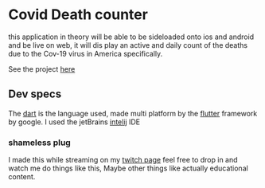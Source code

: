# Covid Death counter
  this application in theory will be able to be sideloaded onto ios and android and be live on web, it will dis play an active and daily count of the deaths due to the Cov-19 virus in America specifically.

  See the project [here](Cakellum.Covid_countapp.io)
## Dev specs
  The [dart](https://dart.dev) is the language used, made multi platform by the [flutter](https://flutter.dev) framework by google.
  I used the jetBrains [intelij](https://www.jetbrains.com/idea/) IDE

### shameless plug
  I made this while streaming on my [twitch page](https://www.twitch.tv/ginyushijin1905/) feel free to drop in and watch me do things like this, Maybe other things like actually educational content.
